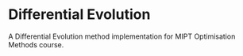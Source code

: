 # Differential Evolution
A Differential Evolution method implementation for MIPT Optimisation Methods course. 
